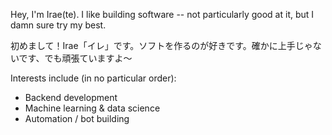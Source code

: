 Hey, I'm Irae(te). I like building software -- not particularly good at it, but I damn sure try my best.

初めまして！Irae「イレ」です。ソフトを作るのが好きです。確かに上手じゃないです、でも頑張ていますよ～

Interests include (in no particular order):
- Backend development
- Machine learning & data science
- Automation / bot building
<!---
iraete/iraete is a ✨ special ✨ repository because its `README.md` (this file) appears on your GitHub profile.
You can click the Preview link to take a look at your changes.
--->
